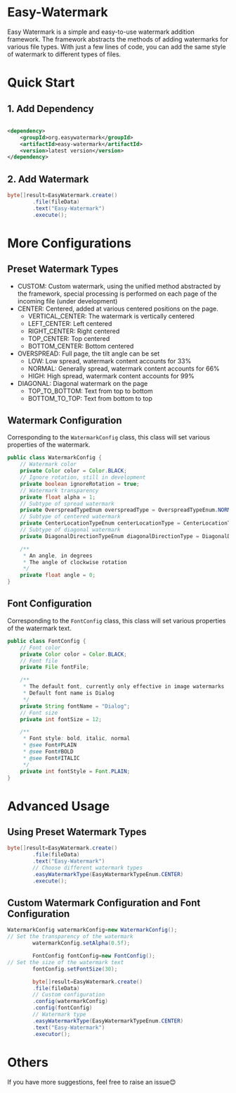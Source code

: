 # Easy-Watermark

Easy Watermark is a simple and easy-to-use watermark addition framework. The framework abstracts the methods of adding
watermarks for various file types. With just a few lines of code, you can add the same style of watermark to different
types of files.

# Quick Start

## 1. Add Dependency

```xml

<dependency>
    <groupId>org.easywatermark</groupId>
    <artifactId>easy-watermark</artifactId>
    <version>latest version</version>
</dependency>
```

## 2. Add Watermark

```java
byte[]result=EasyWatermark.create()
        .file(fileData)
        .text("Easy-Watermark")
        .execute();
```

# More Configurations

## Preset Watermark Types

- CUSTOM: Custom watermark, using the unified method abstracted by the framework, special processing is performed on
  each page of the incoming file (under development)
- CENTER: Centered, added at various centered positions on the page.
    - VERTICAL_CENTER: The watermark is vertically centered
    - LEFT_CENTER: Left centered
    - RIGHT_CENTER: Right centered
    - TOP_CENTER: Top centered
    - BOTTOM_CENTER: Bottom centered
- OVERSPREAD: Full page, the tilt angle can be set
    - LOW: Low spread, watermark content accounts for 33%
    - NORMAL: Generally spread, watermark content accounts for 66%
    - HIGH: High spread, watermark content accounts for 99%
- DIAGONAL: Diagonal watermark on the page
    - TOP_TO_BOTTOM: Text from top to bottom
    - BOTTOM_TO_TOP: Text from bottom to top

## Watermark Configuration

Corresponding to the `WatermarkConfig` class, this class will set various properties of the watermark.

```java
public class WatermarkConfig {
    // Watermark color
    private Color color = Color.BLACK;
    // Ignore rotation, still in development
    private boolean ignoreRotation = true;
    // Watermark transparency
    private float alpha = 1;
    // Subtype of spread watermark
    private OverspreadTypeEnum overspreadType = OverspreadTypeEnum.NORMAL;
    // Subtype of centered watermark
    private CenterLocationTypeEnum centerLocationType = CenterLocationTypeEnum.VERTICAL_CENTER;
    // Subtype of diagonal watermark
    private DiagonalDirectionTypeEnum diagonalDirectionType = DiagonalDirectionTypeEnum.TOP_TO_BOTTOM;

    /**
     * An angle, in degrees
     * The angle of clockwise rotation
     */
    private float angle = 0;
}
```

## Font Configuration

Corresponding to the `FontConfig` class, this class will set various properties of the watermark text.

```java
public class FontConfig {
    // Font color
    private Color color = Color.BLACK;
    // Font file
    private File fontFile;

    /**
     * The default font, currently only effective in image watermarks
     * Default font name is Dialog
     */
    private String fontName = "Dialog";
    // Font size
    private int fontSize = 12;

    /**
     * Font style: bold, italic, normal
     * @see Font#PLAIN
     * @see Font#BOLD
     * @see Font#ITALIC
     */
    private int fontStyle = Font.PLAIN;
}
```

# Advanced Usage

## Using Preset Watermark Types

```java
byte[]result=EasyWatermark.create()
        .file(fileData)
        .text("Easy-Watermark")
        // Choose different watermark types
        .easyWatermarkType(EasyWatermarkTypeEnum.CENTER)
        .execute();
```

## Custom Watermark Configuration and Font Configuration

```java
WatermarkConfig watermarkConfig=new WatermarkConfig();
// Set the transparency of the watermark
        watermarkConfig.setAlpha(0.5f);

        FontConfig fontConfig=new FontConfig();
// Set the size of the watermark text
        fontConfig.setFontSize(30);

        byte[]result=EasyWatermark.create()
        .file(fileData)
        // Custom configuration
        .config(watermarkConfig)
        .config(fontConfig)
        // Watermark type
        .easyWatermarkType(EasyWatermarkTypeEnum.CENTER)
        .text("Easy-Watermark")
        .executor();
```

# Others

If you have more suggestions, feel free to raise an issue😊